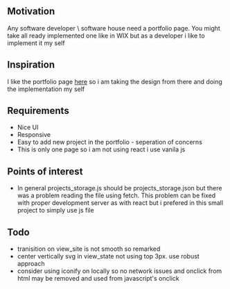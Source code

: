<h2>Motivation</h2>
Any software developer \ software house need a portfolio page. You might take all ready implemented one like in WIX but as a developer i like to implement it my self

<h2>Inspiration</h2>
I like the portfolio page <a href='http://findmatthew.com/'>here</a> so i am taking the design from there and doing the implementation my self

<h2>Requirements</h2>
<ul>
<li>Nice UI</li>
<li>Responsive</li>
<li>Easy to add new project in the portfolio - seperation of concerns</li>
<li>This is only one page so i am not using react i use vanila js</li>
</ul>

<h2>Points of interest</h2>
<ul>
<li>In general projects_storage.js should be projects_storage.json but there was a problem reading the file using fetch. This problem can be fixed with proper development server as with react but i prefered in this small project to simply use js file</li>
</ul>


<h2>Todo</h2>
<ul>
<li>tranisition on view_site is not smooth so remarked</li>
<li>center vertically svg in view_state not using top 3px. use robust approach</li>
<li>consider using iconify on locally so no network issues and onclick from html may be removed and used from javascript's onclick</li>
</ul>